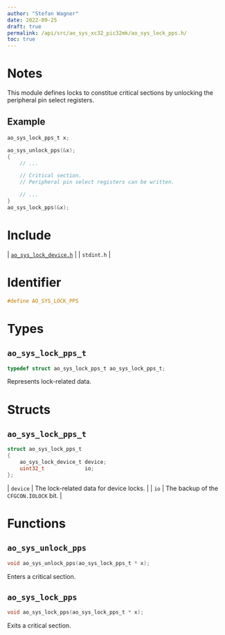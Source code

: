 ```yaml
---
author: "Stefan Wagner"
date: 2022-09-25
draft: true
permalink: /api/src/ao_sys_xc32_pic32mk/ao_sys_lock_pps.h/
toc: true
---
```


# Notes

This module defines locks to constitue critical sections by unlocking the peripheral pin select registers.

## Example

```c
ao_sys_lock_pps_t x;

ao_sys_unlock_pps(&x);
{
    // ...

    // Critical section.
    // Peripheral pin select registers can be written.

    // ...
}
ao_sys_lock_pps(&x);
```

# Include

| [`ao_sys_lock_device.h`](../ao_sys_xc32_pic32/ao_sys_lock_device.h.md) |
| `stdint.h` |

# Identifier

```c
#define AO_SYS_LOCK_PPS
```

# Types

## `ao_sys_lock_pps_t`

```c
typedef struct ao_sys_lock_pps_t ao_sys_lock_pps_t;
```

Represents lock-related data.

# Structs

## `ao_sys_lock_pps_t`

```c
struct ao_sys_lock_pps_t
{
    ao_sys_lock_device_t device;
    uint32_t             io;
};
```

| `device` | The lock-related data for device locks. |
| `io` | The backup of the `CFGCON.IOLOCK` bit. |

# Functions

## `ao_sys_unlock_pps`

```c
void ao_sys_unlock_pps(ao_sys_lock_pps_t * x);
```

Enters a critical section.

## `ao_sys_lock_pps`

```c
void ao_sys_lock_pps(ao_sys_lock_pps_t * x);
```

Exits a critical section.
